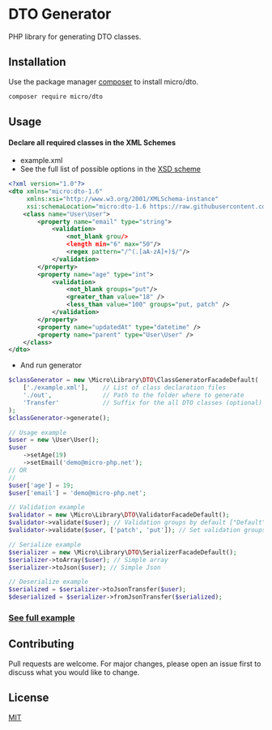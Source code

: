 # DTO Generator

PHP library for generating DTO classes.

## Installation

Use the package manager [composer](https://getcomposer.org/) to install micro/dto.

```bash
composer require micro/dto
```

## Usage

#### Declare all required classes in the XML Schemes

* example.xml
* See the full list of possible options in the [XSD scheme](src/Resource/schema/dto-01.xsd)

``` xml
<?xml version="1.0"?>
<dto xmlns="micro:dto-1.6"
     xmlns:xsi="http://www.w3.org/2001/XMLSchema-instance"
     xsi:schemaLocation="micro:dto-1.6 https://raw.githubusercontent.com/Micro-PHP/dto/master/src/Resource/schema/dto-1.6.xsd">
    <class name="User\User">
        <property name="email" type="string">
            <validation>
                <not_blank grou/>
                <length min="6" max="50"/>
                <regex pattern="/^(.[aA-zA]+)$/"/>
            </validation>
        </property>
        <property name="age" type="int">
            <validation>
                <not_blank groups="put"/>
                <greater_than value="18" />
                <less_than value="100" groups="put, patch" />
            </validation>
        </property>
        <property name="updatedAt" type="datetime" />
        <property name="parent" type="User\User" /> 
    </class>
</dto>
```
 * And run generator
```php
$classGenerator = new \Micro\Library\DTO\ClassGeneratorFacadeDefault(
    ['./example.xml'],    // List of class declaration files
    './out',              // Path to the folder where to generate 
    'Transfer'            // Suffix for the all DTO classes (optional)
);
$classGenerator->generate();

// Usage example
$user = new \User\User();
$user
    ->setAge(19)
    ->setEmail('demo@micro-php.net');
// OR
//
$user['age'] = 19;
$user['email'] = 'demo@micro-php.net';

// Validation example
$validator = new \Micro\Library\DTO\ValidatorFacadeDefault(); 
$validator->validate($user); // Validation groups by default ["Default"]   
$validator->validate($user, ['patch', 'put']); // Set validation groups ["patch", "put"]

// Serialize example
$serializer = new \Micro\Library\DTO\SerializerFacadeDefault();
$serializer->toArray($user); // Simple array
$serializer->toJson($user); // Simple Json

// Deserialize example
$serialized = $serializer->toJsonTransfer($user);
$deserialized = $serializer->fromJsonTransfer($serialized);

```

### [See full example](./example/)


## Contributing
Pull requests are welcome. For major changes, please open an issue first to discuss what you would like to change.

## License
[MIT](https://choosealicense.com/licenses/mit/)